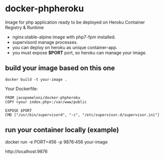 # docker-phpheroku
Image for php application ready to be deployed on Heroku Container Registry & Runtime
- nginx:stable-alpine image with php7-fpm installed.
- supervisord manage processes.
- you can deploy on heroku as unique container-app.
- you must expose <b>$PORT</b> port, so heroku can manage your image.

## build your image based on this one
    docker build -t your-image .

Your Dockerfile:

    FROM jacopomeloni/docker-phpheroku
    COPY <your index.php>:/var/www/public

    EXPOSE $PORT
    CMD ["/usr/bin/supervisord", "-c", "/etc/supervisor.d/supervisor.ini"]

## run your container locally (example)
docker run -e PORT=456 -p 9876:456 your-image

http://localhost:9876
